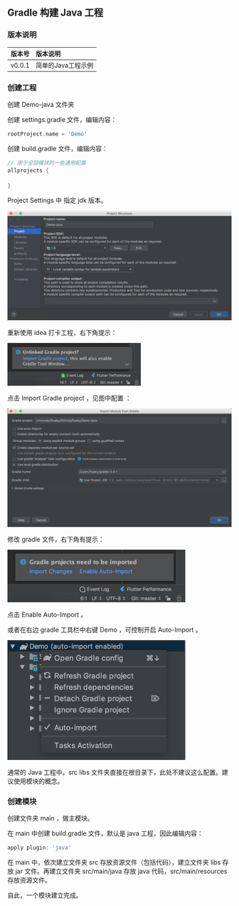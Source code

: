 ## Gradle 构建 Java 工程 

### 版本说明

|版本号|版本说明|
|:--:|:--|
|v0.0.1|简单的Java工程示例|

### 创建工程

创建 Demo-java 文件夹

创建 settings.gradle 文件，编辑内容：

```gradle
rootProject.name = 'Demo'
```

创建 build.gradle 文件，编辑内容：

```gradle
// 用于全部模块的一些通用配置
allprojects {

}
```


Project Settings 中 指定 jdk 版本。

<img src="pic/1.png" width="800"/>

重新使用 idea 打卡工程，右下角提示：

<img src="pic/2.png" width="300"/>

点击 Import Gradle project ，见图中配置 ：

<img src="pic/3.png" width="800"/>

修改 gradle 文件，右下角有提示：

<img src="pic/4.png" width="400"/>

点击 Enable Auto-Import 。

或者在右边 gradle 工具栏中右键 Demo ，可控制开启 Auto-Import 。

<img src="pic/5.png" width="400"/>

通常的 Java 工程中，src libs 文件夹直接在根目录下，此处不建议这么配置。建议使用模块的概念。

### 创建模块

创建文件夹 main ，做主模块。

在 main 中创建 build.gradle 文件，默认是 java 工程，因此编辑内容：

```gradle
apply plugin: 'java'
```

在 main 中，依次建立文件夹 src 存放资源文件（包括代码），建立文件夹 libs 存放 jar 文件。再建立文件夹 src/main/java 存放 java 代码，src/main/resources 存放资源文件。

自此，一个模块建立完成。

 
